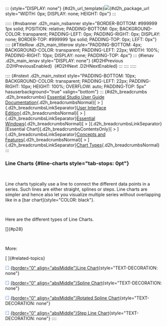 ::: {style="DISPLAY: none"}
[](ms-xhelp:///?Id=d2h_url_template){#d2h_url_template}![](!package_url!){#d2h_package_url style="WIDTH: 0px; DISPLAY: none; HEIGHT: 0px"}
:::

::::: {#nsbanner .d2h_main_nsbanner style="BORDER-BOTTOM: #999999 1px solid; POSITION: relative; PADDING-BOTTOM: 0px; BACKGROUND-COLOR: transparent; PADDING-LEFT: 0px; PADDING-RIGHT: 0px; DISPLAY: none; BORDER-TOP: #999999 1px solid; PADDING-TOP: 0px; LEFT: 0px"}
:::: {#TitleRow .d2h_main_titlerow style="PADDING-BOTTOM: 4px; BACKGROUND-COLOR: transparent; PADDING-LEFT: 22px; WIDTH: 100%; PADDING-RIGHT: 10px; DISPLAY: none; PADDING-TOP: 4px"}
::: {#ienav .d2h_main_ienav style="DISPLAY: none"}
[](ms-xhelp:///?Id=cf461556-638d-4482-bf48-b839cfdbac14){#D2HPrevious .D2HPreviousEnabled}  [](ms-xhelp:///?Id=f4791c67-5499-4f7c-997b-fd1e44a3e534){#D2HNext .D2HNextEnabled}
:::
::::
:::::

:::: {#nstext .d2h_main_nstext style="PADDING-BOTTOM: 10px; BACKGROUND-COLOR: transparent; PADDING-LEFT: 22px; PADDING-RIGHT: 10px; HEIGHT: 100%; OVERFLOW: auto; PADDING-TOP: 5px" hasuserbackground="true" valign="bottom"}
::: {#d2h_breadcrumbs .d2h_breadcrumbs}
[Essential Studio User Guide Documentation](ms-xhelp:///?Id=12457748-09e3-4d74-a240-8e049cedf030){.d2h_breadcrumbsNormal}[ \> ]{.d2h_breadcrumbsLinkSeparator}[User Interface Edition](ms-xhelp:///?Id=c29296b7-531c-413b-a0ec-488ca1f7f669){.d2h_breadcrumbsNormal}[ \> ]{.d2h_breadcrumbsLinkSeparator}[Essential Windows](ms-xhelp:///?Id=e60759d8-47a4-4570-9d7a-16a68d63f2ea){.d2h_breadcrumbsNormal}[ \> ]{.d2h_breadcrumbsLinkSeparator}[Essential Chart]{.d2h_breadcrumbsContentsOnly}[ \> ]{.d2h_breadcrumbsLinkSeparator}[Concepts and Features](ms-xhelp:///?Id=71321e9c-336c-4c1c-a127-be9f135ad4bb){.d2h_breadcrumbsNormal}[ \> ]{.d2h_breadcrumbsLinkSeparator}[Chart Types](ms-xhelp:///?Id=cf461556-638d-4482-bf48-b839cfdbac14){.d2h_breadcrumbsNormal}
:::

### Line Charts {#line-charts style="tab-stops: 0pt"}

 

Line charts typically use a line to connect the different data points in a series. Such lines are either straight, splines or steps. Line charts are simpler and hence also let you visualize multiple series without overlapping like in a [bar chart]{style="COLOR: black"}.

 

Here are the different types of Line Charts.

[]{#p28} 

 

More:

[ ]{#related-topics}

[![](button.gif){border="0" align="absMiddle"}Line Chart](ms-xhelp:///?Id=e2db488e-ba28-49f3-a38e-4e8291a99eaf){style="TEXT-DECORATION: none"}

[![](button.gif){border="0" align="absMiddle"}Spline Chart](ms-xhelp:///?Id=5dfaa652-98fe-48f5-b568-6bb5402a514f){style="TEXT-DECORATION: none"}

[![](button.gif){border="0" align="absMiddle"}Rotated Spline Chart](ms-xhelp:///?Id=0bee0e4b-56b5-4557-afaf-af2aa1a15a02){style="TEXT-DECORATION: none"}

[![](button.gif){border="0" align="absMiddle"}Step Line Chart](ms-xhelp:///?Id=fe4583ae-834c-4cce-8d34-8be3c9326032){style="TEXT-DECORATION: none"}
::::
